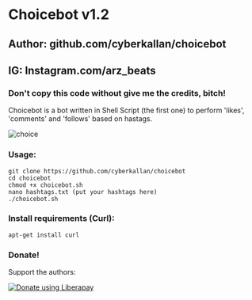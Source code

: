 # Choicebot v1.2
## Author: github.com/cyberkallan/choicebot
## IG: Instagram.com/arz_beats
### Don't copy this code without give me the credits, bitch! 
Choicebot is a bot written in Shell Script (the first one) to perform 'likes', 'comments' and 'follows' based on hastags.

![choice](https://user-images.githubusercontent.com/56509491/66764160-d2daca00-eec6-11e9-98b3-605d315931da.JPG)

### Usage:
```
git clone https://github.com/cyberkallan/choicebot
cd choicebot
chmod +x choicebot.sh
nano hashtags.txt (put your hashtags here)
./choicebot.sh
```

### Install requirements (Curl):

```
apt-get install curl
```

### Donate!
Support the authors:

<noscript><a href="https://liberapay.com/thelinuxchoice/donate"><img alt="Donate using Liberapay" src="https://liberapay.com/assets/widgets/donate.svg"></a></noscript>
